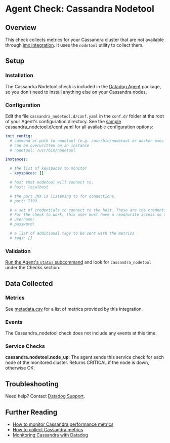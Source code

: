 # Agent Check: Cassandra Nodetool

## Overview

This check collects metrics for your Cassandra cluster that are not available through [jmx integration][1].
It uses the `nodetool` utility to collect them.

## Setup
### Installation

The Cassandra Nodetool check is included in the [Datadog Agent][2] package, so you don't need to install anything else on your Cassandra nodes.

### Configuration

Edit the file `cassandra_nodetool.d/conf.yaml` in the `conf.d/` folder at the root of your Agent's configuration directory.
See the [sample cassandra_nodetool.d/conf.yaml][3] for all available configuration options:

```yaml
init_config:
  # command or path to nodetool (e.g. /usr/bin/nodetool or docker exec container nodetool)
  # can be overwritten on an instance
  # nodetool: /usr/bin/nodetool

instances:

  # the list of keyspaces to monitor
  - keyspaces: []

  # host that nodetool will connect to.
  # host: localhost

  # the port JMX is listening to for connections.
  # port: 7199

  # a set of credentials to connect to the host. These are the credentials for the JMX server.
  # For the check to work, this user must have a read/write access so that nodetool can execute the `status` command
  # username:
  # password:

  # a list of additional tags to be sent with the metrics
  # tags: []
```

### Validation

[Run the Agent's `status` subcommand][4] and look for `cassandra_nodetool` under the Checks section.

## Data Collected
### Metrics
See [metadata.csv][5] for a list of metrics provided by this integration.

### Events
The Cassandra_nodetool check does not include any events at this time.

### Service Checks

**cassandra.nodetool.node_up**:
The agent sends this service check for each node of the monitored cluster. Returns CRITICAL if the node is down, otherwise OK.

## Troubleshooting
Need help? Contact [Datadog Support][6].

## Further Reading

* [How to monitor Cassandra performance metrics][7]
* [How to collect Cassandra metrics][8]
* [Monitoring Cassandra with Datadog][9]


[1]: https://github.com/DataDog/integrations-core/tree/master/cassandra
[2]: https://app.datadoghq.com/account/settings#agent
[3]: https://github.com/DataDog/integrations-core/blob/master/cassandra_nodetool/datadog_checks/cassandra_nodetool/data/conf.yaml.example
[4]: https://docs.datadoghq.com/agent/faq/agent-commands/#agent-status-and-information
[5]: https://github.com/DataDog/integrations-core/blob/master/cassandra_nodetool/metadata.csv
[6]: https://docs.datadoghq.com/help/
[7]: https://www.datadoghq.com/blog/how-to-monitor-cassandra-performance-metrics/
[8]: https://www.datadoghq.com/blog/how-to-collect-cassandra-metrics/
[9]: https://www.datadoghq.com/blog/monitoring-cassandra-with-datadog/
